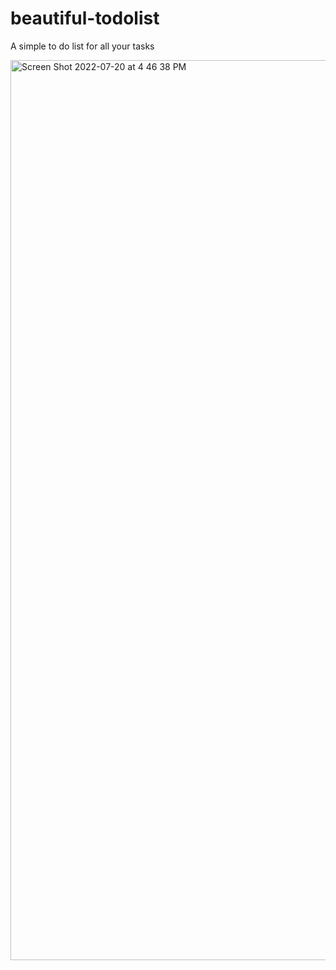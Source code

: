# beautiful-todolist
A simple to do list for all your tasks

<img width="1440" alt="Screen Shot 2022-07-20 at 4 46 38 PM" src="https://user-images.githubusercontent.com/85583058/180079150-80bf1297-31c5-4a32-a4c9-54b62f045341.png">
